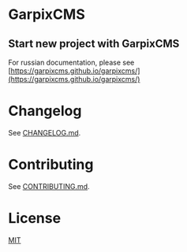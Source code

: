# GarpixCMS

## Start new project with GarpixCMS 

For russian documentation, please see [https://garpixcms.github.io/garpixcms/](https://garpixcms.github.io/garpixcms/)

# Changelog

See [CHANGELOG.md](backend/garpixcms/CHANGELOG.md).

# Contributing

See [CONTRIBUTING.md](backend/garpixcms/CONTRIBUTING.md).

# License

[MIT](LICENSE)